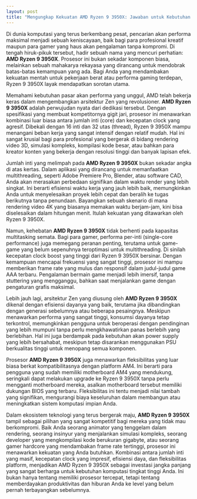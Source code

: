 ```yaml
---
layout: post
title: "Mengungkap Kekuatan AMD Ryzen 9 3950X: Jawaban untuk Kebutuhan Produktivitas dan Gaming Tingkat Tinggi"
---
```


Di dunia komputasi yang terus berkembang pesat, pencarian akan performa maksimal menjadi sebuah keniscayaan, baik bagi para profesional kreatif maupun para gamer yang haus akan pengalaman tanpa kompromi. Di tengah hiruk-pikuk tersebut, hadir sebuah nama yang mencuri perhatian: **AMD Ryzen 9 3950X**. Prosesor ini bukan sekadar komponen biasa, melainkan sebuah mahakarya rekayasa yang dirancang untuk mendobrak batas-batas kemampuan yang ada. Bagi Anda yang mendambakan kekuatan mentah untuk pekerjaan berat atau performa gaming terdepan, Ryzen 9 3950X layak mendapatkan sorotan utama.

Memahami kebutuhan pasar akan performa yang unggul, AMD telah bekerja keras dalam mengembangkan arsitektur Zen yang revolusioner. **AMD Ryzen 9 3950X** adalah perwujudan nyata dari dedikasi tersebut. Dengan spesifikasi yang membuat kompetitornya gigit jari, prosesor ini menawarkan kombinasi luar biasa antara jumlah inti (core) dan kecepatan clock yang agresif. Dibekali dengan 16 inti dan 32 utas (thread), Ryzen 9 3950X mampu menangani beban kerja yang sangat intensif dengan relatif mudah. Hal ini sangat krusial bagi para profesional yang bergerak di bidang rendering video 3D, simulasi kompleks, kompilasi kode besar, atau bahkan para kreator konten yang bekerja dengan resolusi tinggi dan banyak lapisan efek.

Jumlah inti yang melimpah pada **AMD Ryzen 9 3950X** bukan sekadar angka di atas kertas. Dalam aplikasi yang dirancang untuk memanfaatkan multithreading, seperti Adobe Premiere Pro, Blender, atau software CAD, Anda akan merasakan perbedaan signifikan dalam waktu render yang lebih singkat. Ini berarti efisiensi waktu kerja yang jauh lebih baik, memungkinkan Anda untuk menyelesaikan proyek lebih cepat dan beralih ke tugas berikutnya tanpa penundaan. Bayangkan sebuah skenario di mana rendering video 4K yang biasanya memakan waktu berjam-jam, kini bisa diselesaikan dalam hitungan menit. Itulah kekuatan yang ditawarkan oleh Ryzen 9 3950X.

Namun, kehebatan **AMD Ryzen 9 3950X** tidak berhenti pada kapasitas multitasking semata. Bagi para gamer, performa per-inti (single-core performance) juga memegang peranan penting, terutama untuk game-game yang belum sepenuhnya teroptimasi untuk multithreading. Di sinilah kecepatan clock boost yang tinggi dari Ryzen 9 3950X bersinar. Dengan kemampuan mencapai frekuensi yang sangat tinggi, prosesor ini mampu memberikan frame rate yang mulus dan responsif dalam judul-judul game AAA terbaru. Pengalaman bermain game menjadi lebih imersif, tanpa stuttering yang mengganggu, bahkan saat menjalankan game dengan pengaturan grafis maksimal.

Lebih jauh lagi, arsitektur Zen yang diusung oleh **AMD Ryzen 9 3950X** dikenal dengan efisiensi dayanya yang baik, terutama jika dibandingkan dengan generasi sebelumnya atau beberapa pesaingnya. Meskipun menawarkan performa yang sangat tinggi, konsumsi dayanya tetap terkontrol, memungkinkan pengguna untuk beroperasi dengan pendinginan yang lebih mumpuni tanpa perlu mengkhawatirkan panas berlebih yang berlebihan. Hal ini juga berdampak pada kebutuhan akan power supply yang lebih bersahabat, meskipun tetap disarankan menggunakan PSU berkualitas tinggi untuk menopang semua komponen.

Prosesor **AMD Ryzen 9 3950X** juga menawarkan fleksibilitas yang luar biasa berkat kompatibilitasnya dengan platform AM4. Ini berarti para pengguna yang sudah memiliki motherboard AM4 yang mendukung, seringkali dapat melakukan upgrade ke Ryzen 9 3950X tanpa perlu mengganti motherboard mereka, asalkan motherboard tersebut memiliki dukungan BIOS yang terbaru. Fleksibilitas ini tentu menjadi nilai tambah yang signifikan, mengurangi biaya keseluruhan dalam membangun atau meningkatkan sistem komputasi impian Anda.

Dalam ekosistem teknologi yang terus bergerak maju, **AMD Ryzen 9 3950X** tampil sebagai pilihan yang sangat kompetitif bagi mereka yang tidak mau berkompromi. Baik Anda seorang animator yang tenggelam dalam rendering, seorang insinyur yang menjalankan simulasi kompleks, seorang developer yang mengkompilasi kode berukuran gigabyte, atau seorang gamer hardcore yang mendambakan frame rate tertinggi, prosesor ini menawarkan kekuatan yang Anda butuhkan. Kombinasi antara jumlah inti yang masif, kecepatan clock yang impresif, efisiensi daya, dan fleksibilitas platform, menjadikan AMD Ryzen 9 3950X sebagai investasi jangka panjang yang sangat berharga untuk kebutuhan komputasi tingkat tinggi Anda. Ini bukan hanya tentang memiliki prosesor tercepat, tetapi tentang memberdayakan produktivitas dan hiburan Anda ke level yang belum pernah terbayangkan sebelumnya.
